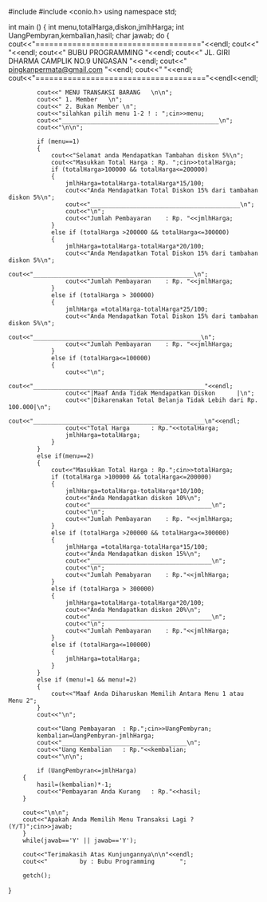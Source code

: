 #include <iostream>
#include <conio.h>
using namespace std;

int main ()
{
	int menu,totalHarga,diskon,jmlhHarga;
	int UangPembyran,kembalian,hasil;
	char jawab;
	do
		{
			cout<<"===================================="<<endl;
			cout<<"										"<<endl;
			cout<<"			BUBU PROGRAMMING		"<<endl;
			cout<<"		JL. GIRI DHARMA CAMPLIK NO.9 UNGASAN	"<<endl;
			cout<<"		pingkanpermata@gmail.com		"<<endl;
			cout<<"										"<<endl;
			cout<<"====================================="<<endl<<endl;
			
			cout<<"	MENU TRANSAKSI BARANG	\n\n";
			cout<<"	1. Member	\n";
			cout<<"	2. Bukan Member	\n";
			cout<<"silahkan pilih menu 1-2 ! : ";cin>>menu;
			cout<<"____________________________________________\n";
			cout<<"\n\n";
			
			if (menu==1)
			{
				cout<<"Selamat anda Mendapatkan Tambahan diskon 5%\n";
				cout<<"Masukkan Total Harga : Rp. ";cin>>totalHarga;
				if (totalHarga>100000 && totalHarga<=200000)
				{
					jmlhHarga=totalHarga-totalHarga*15/100;
					cout<<"Anda Mendapatkan Total Diskon 15% dari tambahan diskon 5%\n";
					cout<<"__________________________________________\n";
					cout<<"\n";
					cout<<"Jumlah Pembayaran	: Rp. "<<jmlhHarga;
				}
				else if (totalHarga >200000 && totalHarga<=300000)
				{
					jmlhHarga=totalHarga-totalHarga*20/100;
					cout<<"Anda Mendapatkan Total Diskon 15% dari tambahan diskon 5%\n";
					cout<<"_____________________________________________\n";
					cout<<"Jumlah Pembayaran	: Rp. "<<jmlhHarga;
				}
				else if (totalHarga > 300000)
				{
					jmlhHarga =totalHarga-totalHarga*25/100;
					cout<<"Anda Mendapatkan Total Diskon 15% dari tambahan diskon 5%\n";
					cout<<"_______________________________________________\n";
					cout<<"Jumlah Pembayaran	: Rp. "<<jmlhHarga;
				}
				else if (totalHarga<=100000)
				{
					cout<<"\n";
					cout<<"________________________________________________"<<endl;
					cout<<"|Maaf Anda Tidak Mendapatkan Diskon		|\n";
					cout<<"|Dikarenakan Total Belanja Tidak Lebih dari Rp. 100.000|\n";
					cout<<"________________________________________________\n"<<endl;
					cout<<"Total Harga		: Rp."<<totalHarga;
					jmlhHarga=totalHarga;
				}
			}
			else if(menu==2)
			{
				cout<<"Masukkan Total Harga	: Rp.";cin>>totalHarga;
				if (totalHarga >100000 && totalHarga<=200000)
				{
					jmlhHarga=totalHarga-totalHarga*10/100;
					cout<<"Anda Mendapatkan diskon 10%\n";
					cout<<"__________________________________\n";
					cout<<"\n";
					cout<<"Jumlah Pembayaran	: Rp. "<<jmlhHarga;
				}
				else if (totalHarga >200000 && totalHarga<=300000)
				{
					jmlhHarga =totalHarga-totalHarga*15/100;
					cout<<"Anda Mendapatkan diskon 15%\n";
					cout<<"__________________________________\n";
					cout<<"\n";
					cout<<"Jumlah Pemabyaran	: Rp."<<jmlhHarga;
				}
				else if (totalHarga > 300000)
				{
					jmlhHarga=totalHarga-totalHarga*20/100;
					cout<<"Anda Mendapatkan diskon 20%\n";
					cout<<"__________________________________\n";
					cout<<"\n";
					cout<<"Jumlah Pembayaran	: Rp."<<jmlhHarga;
				}
				else if (totalHarga<=100000)
				{
					jmlhHarga=totalHarga;
				}
			}
			else if (menu!=1 && menu!=2)
			{
				cout<<"Maaf Anda Diharuskan Memilih Antara Menu 1 atau Menu 2";
			}
			cout<<"\n";
			
			cout<<"Uang Pembayaran	: Rp.";cin>>UangPembyran;
			kembalian=UangPembyran-jmlhHarga;
			cout<<"___________________________________\n";
			cout<<"Uang Kembalian	: Rp."<<kembalian;
			cout<<"\n\n";
			
			if (UangPembyran<=jmlhHarga)
		{
			hasil=(kembalian)*-1;
			cout<<"Pembayaran Anda Kurang	: Rp."<<hasil;
		}
		
		cout<<"\n\n";
		cout<<"Apakah Anda Memilih Menu Transaksi Lagi ? (Y/T)";cin>>jawab;
		}
		while(jawab=='Y' || jawab=='Y');
		
		cout<<"Terimakasih Atas Kunjungannya\n\n"<<endl;
		cout<<"			by : Bubu Programming		";
		
		getch();
}

